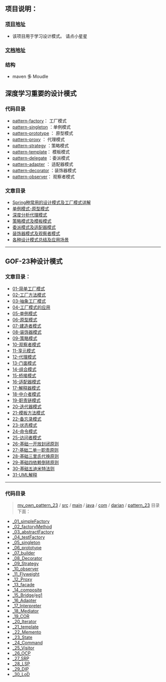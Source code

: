 ## 项目说明：

### [项目地址](<https://github.com/Darian1996/pattern>) 

- 该项目用于学习设计模式。 请点小星星

### [文档地址](<https://darian1996.github.io/2019/08/15/GOF23%E8%AE%BE%E8%AE%A1%E6%A8%A1%E5%BC%8F/>) 

### 结构

- maven 多 Moudle

## 深度学习重要的设计模式

### 代码目录

- [pattern-factory](https://github.com/Darian1996/pattern/blob/master/pattern-facotry/)： 工厂模式 
- [pattern-singleton](https://github.com/Darian1996/pattern/blob/master/pattern-singleton/) ：单例模式
- [pattern-prototype](https://github.com/Darian1996/pattern/blob/master/pattern-prototype/) ： 原型模式
- [pattern-proxy](https://github.com/Darian1996/pattern/blob/master/pattern-proxy/) ： 代理模式
- [pattern-strategy](https://github.com/Darian1996/pattern/blob/master/pattern-strategy/) ：策略模式
- [pattern-template](https://github.com/Darian1996/pattern/blob/master/pattern-template/)： 模板模式
- [pattern-delegate](https://github.com/Darian1996/pattern/blob/master/pattern-delegate/) ：委派模式
- [pattern-adapter](https://github.com/Darian1996/pattern/blob/master/pattern-adapter/) ： 适配器模式
- [pattern-decorator](https://github.com/Darian1996/pattern/blob/master/pattern-decorator/) ：装饰器模式
- [pattern-observer](https://github.com/Darian1996/pattern/blob/master/pattern-observer/)： 观察者模式

### 文章目录

- [Spring种常用的设计模式及工厂模式详解](https://darian1996.github.io/other_video/GP-Tom_pattern/20180304-Spring%E7%A7%8D%E5%B8%B8%E7%94%A8%E7%9A%84%E8%AE%BE%E8%AE%A1%E6%A8%A1%E5%BC%8F%E5%8F%8A%E5%B7%A5%E5%8E%82%E6%A8%A1%E5%BC%8F%E8%AF%A6%E8%A7%A3/) 
- [单例模式-原型模式](https://darian1996.github.io/other_video/GP-Tom_pattern/20180307-%E5%8D%95%E4%BE%8B%E6%A8%A1%E5%BC%8F-%E5%8E%9F%E5%9E%8B%E6%A8%A1%E5%BC%8F/) 
- [深度分析代理模式](https://darian1996.github.io/other_video/GP-Tom_pattern/20180310-%E6%B7%B1%E5%BA%A6%E5%88%86%E6%9E%90%E4%BB%A3%E7%90%86%E6%A8%A1%E5%BC%8F/) 
- [策略模式及模板模式](https://darian1996.github.io/other_video/GP-Tom_pattern/20180311-%E7%AD%96%E7%95%A5%E6%A8%A1%E5%BC%8F%E5%8F%8A%E6%A8%A1%E6%9D%BF%E6%A8%A1%E5%BC%8F/) 
- [委派模式及适配器模式](https://darian1996.github.io/other_video/GP-Tom_pattern/20180314-%E5%A7%94%E6%B4%BE%E6%A8%A1%E5%BC%8F%E5%8F%8A%E9%80%82%E9%85%8D%E5%99%A8%E6%A8%A1%E5%BC%8F/) 
- [装饰器模式及观察者模式](https://darian1996.github.io/other_video/GP-Tom_pattern/20180317-%E8%A3%85%E9%A5%B0%E5%99%A8%E6%A8%A1%E5%BC%8F%E5%8F%8A%E8%A7%82%E5%AF%9F%E8%80%85%E6%A8%A1%E5%BC%8F/) 
- [各种设计模式总结及应用场景](https://darian1996.github.io/other_video/GP-Tom_pattern/20180318-%E5%90%84%E7%A7%8D%E8%AE%BE%E8%AE%A1%E6%A8%A1%E5%BC%8F%E6%80%BB%E7%BB%93%E5%8F%8A%E5%BA%94%E7%94%A8%E5%9C%BA%E6%99%AF/) 



------

## GOF-23种设计模式

### 文章目录：

- [01-简单工厂模式](https://darian1996.github.io/other_video/23_设计模式/01-简单工厂模式)
- [02-工厂方法模式](https://darian1996.github.io/other_video/23_设计模式/02-工厂方法模式)
- [03-抽象工厂模式](https://darian1996.github.io/other_video/23_设计模式/03-抽象工厂模式)
- [04-工厂模式的应用](https://darian1996.github.io/other_video/23_设计模式/04-工厂模式的应用)
- [05-单例模式](https://darian1996.github.io/other_video/23_设计模式/05-单例模式)
- [06-原型模式](https://darian1996.github.io/other_video/23_设计模式/06-原型模式)
- [07-建造者模式](https://darian1996.github.io/other_video/23_设计模式/07-建造者模式)
- [08-装饰器模式](https://darian1996.github.io/other_video/23_设计模式/08-装饰器模式)
- [09-策略模式](https://darian1996.github.io/other_video/23_设计模式/09-策略模式)
- [10-观察者模式](https://darian1996.github.io/other_video/23_设计模式/10-观察者模式)
- [11-享元模式](https://darian1996.github.io/other_video/23_设计模式/11-享元模式)
- [12-代理模式](https://darian1996.github.io/other_video/23_设计模式/12-代理模式)
- [13-门面模式](https://darian1996.github.io/other_video/23_设计模式/13-门面模式)
- [14-组合模式](https://darian1996.github.io/other_video/23_设计模式/14-组合模式)
- [15-桥接模式](https://darian1996.github.io/other_video/23_设计模式/15-桥接模式)
- [16-适配器模式](https://darian1996.github.io/other_video/23_设计模式/16-适配器模式)
- [17-解释器模式](https://darian1996.github.io/other_video/23_设计模式/17-解释器模式)
- [18-中介者模式](https://darian1996.github.io/other_video/23_设计模式/18-中介者模式)
- [19-职责链模式](https://darian1996.github.io/other_video/23_设计模式/19-职责链模式)
- [20-迭代器模式](https://darian1996.github.io/other_video/23_设计模式/20-迭代器模式)
- [21-模板方法模式](https://darian1996.github.io/other_video/23_设计模式/21-模板方法模式)
- [22-备忘录模式](https://darian1996.github.io/other_video/23_设计模式/22-备忘录模式)
- [23-状态模式](https://darian1996.github.io/other_video/23_设计模式/23-状态模式)
- [24-命令模式](https://darian1996.github.io/other_video/23_设计模式/24-命令模式)
- [25-访问者模式](https://darian1996.github.io/other_video/23_设计模式/25-访问者模式)
- [26-基础一开放封闭原则](https://darian1996.github.io/other_video/23_设计模式/26-基础一开放封闭原则)
- [27-基础二单一职责原则](https://darian1996.github.io/other_video/23_设计模式/27-基础二单一职责原则)
- [28-基础三里氏代换原则](https://darian1996.github.io/other_video/23_设计模式/28-基础三里氏代换原则)
- [29-基础四依赖倒转原则](https://darian1996.github.io/other_video/23_设计模式/29-基础四依赖倒转原则)
- [30-基础五迪米特法则](https://darian1996.github.io/other_video/23_设计模式/30-基础五迪米特法则)
- [31-UML解释](https://darian1996.github.io/other_video/23_设计模式/31-UML解释)

------

### 代码目录

>  [my_own_pattern_23](https://github.com/Darian1996/pattern/tree/master/my_own_pattern_23)  / [src](https://github.com/Darian1996/pattern/tree/master/my_own_pattern_23/src) / [main](https://github.com/Darian1996/pattern/tree/master/my_own_pattern_23/src/main)  /  [java](https://github.com/Darian1996/pattern/tree/master/my_own_pattern_23/src/main/java) / [com](https://github.com/Darian1996/pattern/tree/master/my_own_pattern_23/src/main/java/com) / [darian](https://github.com/Darian1996/pattern/tree/master/my_own_pattern_23/src/main/java/com/darian) / [pattern_23](https://github.com/Darian1996/pattern/tree/master/my_own_pattern_23/src/main/java/com/darian/pattern_23)  目录下面：

- [_01_simpleFactory](https://github.com/Darian1996/pattern/tree/master/my_own_pattern_23/src/main/java/com/darian/pattern_23/_01_simpleFactory) 
- [_02_factoryMethod](https://github.com/Darian1996/pattern/tree/master/my_own_pattern_23/src/main/java/com/darian/pattern_23/_02_factoryMethod) 
- [_03_abstractFactory](https://github.com/Darian1996/pattern/tree/master/my_own_pattern_23/src/main/java/com/darian/pattern_23/_03_abstractFactory) 
- [_04_testFactory](https://github.com/Darian1996/pattern/tree/master/my_own_pattern_23/src/main/java/com/darian/pattern_23/_04_testFactory) 
- [_05_singleton](https://github.com/Darian1996/pattern/tree/master/my_own_pattern_23/src/main/java/com/darian/pattern_23/_05_singleton) 
- [_06_prototype](https://github.com/Darian1996/pattern/tree/master/my_own_pattern_23/src/main/java/com/darian/pattern_23/_06_prototype) 
- [_07_builder](https://github.com/Darian1996/pattern/tree/master/my_own_pattern_23/src/main/java/com/darian/pattern_23/_07_builder) 
- [_08_Decorator](https://github.com/Darian1996/pattern/tree/master/my_own_pattern_23/src/main/java/com/darian/pattern_23/_08_Decorator)  
- [_09_Strategy](https://github.com/Darian1996/pattern/tree/master/my_own_pattern_23/src/main/java/com/darian/pattern_23/_09_Strategy) 
- [_10_observer](https://github.com/Darian1996/pattern/tree/master/my_own_pattern_23/src/main/java/com/darian/pattern_23/_10_observer)    
- [_11_Flyweight](https://github.com/Darian1996/pattern/tree/master/my_own_pattern_23/src/main/java/com/darian/pattern_23/_11_Flyweight)    
- [_12_Proxy](https://github.com/Darian1996/pattern/tree/master/my_own_pattern_23/src/main/java/com/darian/pattern_23/_12_Proxy)    
- [_13_facade](https://github.com/Darian1996/pattern/tree/master/my_own_pattern_23/src/main/java/com/darian/pattern_23/_13_facade)     
- [_14_composite](https://github.com/Darian1996/pattern/tree/master/my_own_pattern_23/src/main/java/com/darian/pattern_23/_14_composite)     
- [_15_Bridge](https://github.com/Darian1996/pattern/tree/master/my_own_pattern_23/src/main/java/com/darian/pattern_23/_15_Bridge)/[eg1](https://github.com/Darian1996/pattern/tree/master/my_own_pattern_23/src/main/java/com/darian/pattern_23/_15_Bridge/eg1) 
- [_16_Adapter](https://github.com/Darian1996/pattern/tree/master/my_own_pattern_23/src/main/java/com/darian/pattern_23/_16_Adapter) 
- [_17_Interpreter](https://github.com/Darian1996/pattern/tree/master/my_own_pattern_23/src/main/java/com/darian/pattern_23/_17_Interpreter)    
- [_18_Mediator](https://github.com/Darian1996/pattern/tree/master/my_own_pattern_23/src/main/java/com/darian/pattern_23/_18_Mediator)  
- [_19_COR](https://github.com/Darian1996/pattern/tree/master/my_own_pattern_23/src/main/java/com/darian/pattern_23/_19_COR)    
- [_20_Iterator](https://github.com/Darian1996/pattern/tree/master/my_own_pattern_23/src/main/java/com/darian/pattern_23/_20_Iterator)   
- [_21_template](https://github.com/Darian1996/pattern/tree/master/my_own_pattern_23/src/main/java/com/darian/pattern_23/_21_template)     
- [_22_Memento](https://github.com/Darian1996/pattern/tree/master/my_own_pattern_23/src/main/java/com/darian/pattern_23/_22_Memento)   
- [_23_State](https://github.com/Darian1996/pattern/tree/master/my_own_pattern_23/src/main/java/com/darian/pattern_23/_23_State)   
- [_24_Command](https://github.com/Darian1996/pattern/tree/master/my_own_pattern_23/src/main/java/com/darian/pattern_23/_24_Command)  
- [_25_Visitor](https://github.com/Darian1996/pattern/tree/master/my_own_pattern_23/src/main/java/com/darian/pattern_23/_25_Visitor)    
- [_26_OCP](https://github.com/Darian1996/pattern/tree/master/my_own_pattern_23/src/main/java/com/darian/pattern_23/_26_OCP) 
- [_27_SRP](https://github.com/Darian1996/pattern/tree/master/my_own_pattern_23/src/main/java/com/darian/pattern_23/_27_SRP) 
- [_28_LSP](https://github.com/Darian1996/pattern/tree/master/my_own_pattern_23/src/main/java/com/darian/pattern_23/_28_LSP) 
- [_29_DIP](https://github.com/Darian1996/pattern/tree/master/my_own_pattern_23/src/main/java/com/darian/pattern_23/_29_DIP)    
- [_30_LoD](https://github.com/Darian1996/pattern/tree/master/my_own_pattern_23/src/main/java/com/darian/pattern_23/_30_LoD)     











